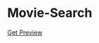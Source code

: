 # Movie-Search

[Get Preview](https://htmlpreview.github.io/?https://github.com/gduke-k/Movie-Search/blob/main/index.html)
